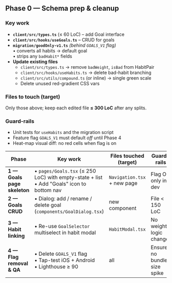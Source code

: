 ## Phase 0 — Schema prep & cleanup

### Key work
- **`client/src/types.ts`** (≤ 60 LoC) – add Goal interface
- **`client/src/hooks/useGoals.ts`** – CRUD for goals
- **`migration/goodOnly-v1.ts`** *(behind `GOALS_V1` flag)*  
  • converts all habits → default goal  
  • strips any `badHabit*` fields
- **Update existing files**
  - `client/src/types.ts` → remove `badWeight`, `isBad` from HabitPair
  - `client/src/hooks/useHabits.ts` → delete bad-habit branching
  - `client/src/utils/compound.ts` (or inline) → single green scale
  - Delete unused red-gradient CSS vars

### Files to touch (target)
Only those above; keep each edited file **≤ 300 LoC** after any splits.

### Guard-rails
- Unit tests for `useHabits` and the migration script  
- Feature flag `GOALS_V1` must default *off* until Phase 4  
- Heat-map visual diff: no red cells when flag is on

| Phase                         | Key work                                                                                                                                                                                   | Files touched (target)      | Guard-rails                 |
| ----------------------------- | ------------------------------------------------------------------------------------------------------------------------------------------------------------------------------------------ | --------------------------- | --------------------------- |
| **1 — Goals page skeleton**   | • `pages/Goals.tsx` (≤ 250 LoC) with empty-state + list<br>• Add "Goals" icon to bottom nav                                                                                                | `Navigation.tsx` + new page | Flag ON only in dev         |
| **2 — Goals CRUD**            | • Dialog: add / rename / delete goal (`components/GoalDialog.tsx`)                                                                                                                         | new component               | File < 150 LoC              |
| **3 — Habit linking**         | • Re-use `GoalSelector` multiselect in habit modal                                                                                                                                         | `HabitModal.tsx`            | No weight logic change      |
| **4 — Flag removal & QA**     | • Delete `GOALS_V1` flag<br>• Tap-test iOS + Android<br>• Lighthouse ≥ 90                                                                                                                  | all                         | Ensure no bundle-size spike |